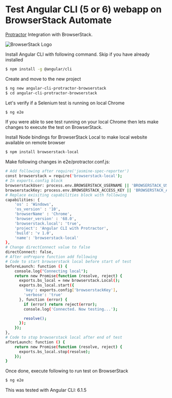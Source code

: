 # Test Angular CLI (5 or 6) webapp on BrowserStack Automate
[Protractor](https://github.com/angular/protractor/) Integration with BrowserStack.

![BrowserStack Logo](https://d98b8t1nnulk5.cloudfront.net/production/images/layout/logo-header.png?1469004780)

Install Angular CLI with following command. Skip if you have already installed
```sh
$ npm install -g @angular/cli
```

Create and move to the new project
```sh
$ ng new angular-cli-protractor-browserstack
$ cd angular-cli-protractor-browserstack
```
Let's verify if a Selenium test is running on local Chrome
```sh
$ ng e2e
```

If you were able to see test running on your local Chrome then lets make changes to execute the test on BrowserStack.

Install Node bindings for BrowserStack Local to make local website available on remote browser
```sh
$ npm install browserstack-local
```
Make following changes in e2e/protractor.conf.js:
```sh
# Add following after require('jasmine-spec-reporter')
const browserstack = require('browserstack-local');
# In exports.config block
browserstackUser: process.env.BROWSERSTACK_USERNAME || 'BROWSERSTACK_USERNAME',
browserstackKey: process.env.BROWSERSTACK_ACCESS_KEY || 'BROWSERSTACK_ACCESS_KEY',
# Replace exisiting capabilities block with following
capabilities: {
    'os' : 'Windows',
    'os_version' : '10',
    'browserName' : 'Chrome',
    'browser_version' : '68.0',
    'browserstack.local': 'true',
    'project': 'Angular CLI with Protractor',
    'build': 'v 1.0',
    'name': 'browserstack-local'
},
# Change directConnect value to false
directConnect: false,
# After onPrepare function add following
# Code to start browserstack local before start of test
beforeLaunch: function () {
    console.log("Connecting local");
    return new Promise(function (resolve, reject) {
      exports.bs_local = new browserstack.Local();
      exports.bs_local.start({
        'key': exports.config['browserstackKey'],
        'verbose': 'true'
      }, function (error) {
        if (error) return reject(error);
        console.log('Connected. Now testing...');

        resolve();
      });
    });
},
# Code to stop browserstack local after end of test
afterLaunch: function () {
    return new Promise(function (resolve, reject) {
      exports.bs_local.stop(resolve);
    });
}
```
Once done, execute following to run test on BrowserStack
```sh
$ ng e2e
```
This was tested with Angular CLI: 6.1.5